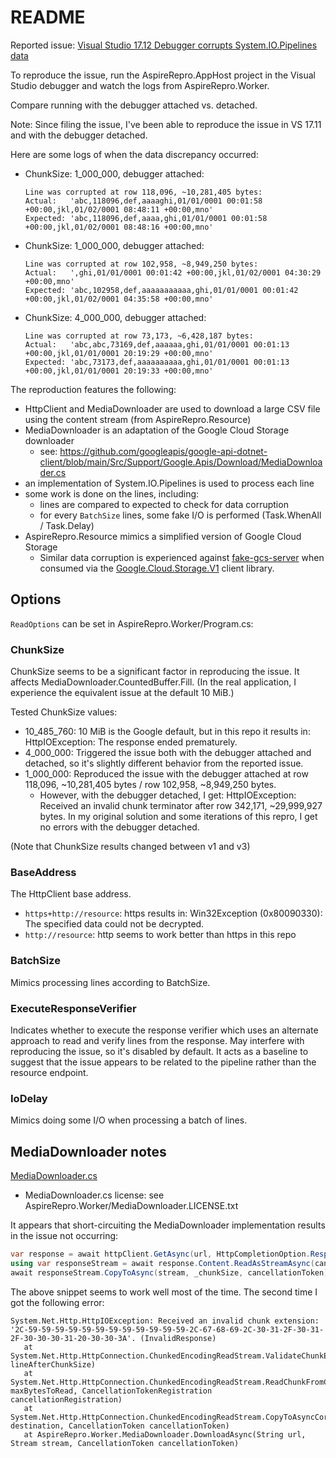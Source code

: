 # README

Reported issue: [Visual Studio 17.12 Debugger corrupts System.IO.Pipelines data](https://developercommunity.visualstudio.com/t/Visual-Studio-1712-Debugger-corrupts-Sy/10789416)

To reproduce the issue, run the AspireRepro.AppHost project in the Visual Studio debugger and watch the logs
from AspireRepro.Worker.

Compare running with the debugger attached vs. detached.

Note: Since filing the issue, I've been able to reproduce the issue in VS 17.11 and with the debugger detached.

Here are some logs of when the data discrepancy occurred:

- ChunkSize: 1_000_000, debugger attached:

    ```
    Line was corrupted at row 118,096, ~10,281,405 bytes:
    Actual:   'abc,118096,def,aaaaghi,01/01/0001 00:01:58 +00:00,jkl,01/02/0001 08:48:11 +00:00,mno'
    Expected: 'abc,118096,def,aaaa,ghi,01/01/0001 00:01:58 +00:00,jkl,01/02/0001 08:48:16 +00:00,mno'
    ```

- ChunkSize: 1_000_000, debugger attached:

    ```
    Line was corrupted at row 102,958, ~8,949,250 bytes:
    Actual:   ',ghi,01/01/0001 00:01:42 +00:00,jkl,01/02/0001 04:30:29 +00:00,mno'
    Expected: 'abc,102958,def,aaaaaaaaaaa,ghi,01/01/0001 00:01:42 +00:00,jkl,01/02/0001 04:35:58 +00:00,mno'
    ```

- ChunkSize: 4_000_000, debugger attached:

    ```
    Line was corrupted at row 73,173, ~6,428,187 bytes:
    Actual:   'abc,abc,73169,def,aaaaaa,ghi,01/01/0001 00:01:13 +00:00,jkl,01/01/0001 20:19:29 +00:00,mno'
    Expected: 'abc,73173,def,aaaaaaaaaa,ghi,01/01/0001 00:01:13 +00:00,jkl,01/01/0001 20:19:33 +00:00,mno'
    ```

The reproduction features the following:

- HttpClient and MediaDownloader are used to download a large CSV file using the content stream (from AspireRepro.Resource)
- MediaDownloader is an adaptation of the Google Cloud Storage downloader
    - see: https://github.com/googleapis/google-api-dotnet-client/blob/main/Src/Support/Google.Apis/Download/MediaDownloader.cs
- an implementation of System.IO.Pipelines is used to process each line
- some work is done on the lines, including:
    - lines are compared to expected to check for data corruption
    - for every `BatchSize` lines, some fake I/O is performed (Task.WhenAll / Task.Delay)
- AspireRepro.Resource mimics a simplified version of Google Cloud Storage
    - Similar data corruption is experienced against [fake-gcs-server](https://github.com/fsouza/fake-gcs-server) when
      consumed via the [Google.Cloud.Storage.V1](https://www.nuget.org/packages/Google.Cloud.Storage.V1) client library.

## Options

`ReadOptions` can be set in AspireRepro.Worker/Program.cs:

### ChunkSize

ChunkSize seems to be a significant factor in reproducing the issue. It affects MediaDownloader.CountedBuffer.Fill.
(In the real application, I experience the equivalent issue at the default 10 MiB.)

Tested ChunkSize values:

- 10_485_760: 10 MiB is the Google default, but in this repo it results in: HttpIOException: The response ended prematurely.
- 4_000_000: Triggered the issue both with the debugger attached and detached, so it's slightly different behavior from
  the reported issue.
- 1_000_000: Reproduced the issue with the debugger attached at row 118,096, ~10,281,405 bytes / row 102,958, ~8,949,250 bytes.
    - However, with the debugger detached, I get: HttpIOException: Received an invalid chunk terminator
      after row 342,171, ~29,999,927 bytes. In my original solution and some iterations of this repro, I get no errors
      with the debugger detached.

(Note that ChunkSize results changed between v1 and v3)

### BaseAddress

The HttpClient base address.

- `https+http://resource`: https results in: Win32Exception (0x80090330): The specified data could not be decrypted.
- `http://resource`: http seems to work better than https in this repo

### BatchSize

Mimics processing lines according to BatchSize.

### ExecuteResponseVerifier

Indicates whether to execute the response verifier which uses an alternate approach to read and verify lines from the
response. May interfere with reproducing the issue, so it's disabled by default. It acts as a baseline to suggest
that the issue appears to be related to the pipeline rather than the resource endpoint.

### IoDelay

Mimics doing some I/O when processing a batch of lines.

## MediaDownloader notes

[MediaDownloader.cs](https://github.com/googleapis/google-api-dotnet-client/blob/main/Src/Support/Google.Apis/Download/MediaDownloader.cs)

- MediaDownloader.cs license: see AspireRepro.Worker/MediaDownloader.LICENSE.txt

It appears that short-circuiting the MediaDownloader implementation results in the issue not occurring:

```csharp
var response = await httpClient.GetAsync(url, HttpCompletionOption.ResponseHeadersRead, cancellationToken);
using var responseStream = await response.Content.ReadAsStreamAsync(cancellationToken);
await responseStream.CopyToAsync(stream, _chunkSize, cancellationToken);
```

The above snippet seems to work well most of the time. The second time I got the following error:

```
System.Net.Http.HttpIOException: Received an invalid chunk extension: '2C-59-59-59-59-59-59-59-59-59-59-59-59-2C-67-68-69-2C-30-31-2F-30-31-2F-30-30-30-31-20-30-30-3A'. (InvalidResponse)
   at System.Net.Http.HttpConnection.ChunkedEncodingReadStream.ValidateChunkExtension(ReadOnlySpan`1 lineAfterChunkSize)
   at System.Net.Http.HttpConnection.ChunkedEncodingReadStream.ReadChunkFromConnectionBuffer(Int32 maxBytesToRead, CancellationTokenRegistration cancellationRegistration)
   at System.Net.Http.HttpConnection.ChunkedEncodingReadStream.CopyToAsyncCore(Stream destination, CancellationToken cancellationToken)
   at AspireRepro.Worker.MediaDownloader.DownloadAsync(String url, Stream stream, CancellationToken cancellationToken)
```
